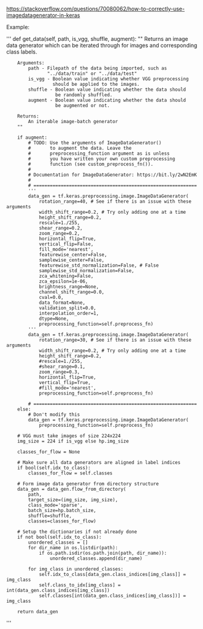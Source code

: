 https://stackoverflow.com/questions/70080062/how-to-correctly-use-imagedatagenerator-in-keras

Example:


'''
def get_data(self, path, is_vgg, shuffle, augment):
        "" Returns an image data generator which can be iterated
        through for images and corresponding class labels.

        Arguments:
            path - Filepath of the data being imported, such as
                   "../data/train" or "../data/test"
            is_vgg - Boolean value indicating whether VGG preprocessing
                     should be applied to the images.
            shuffle - Boolean value indicating whether the data should
                      be randomly shuffled.
            augment - Boolean value indicating whether the data should
                      be augmented or not.

        Returns:
            An iterable image-batch generator
        ""

        if augment:
            # TODO: Use the arguments of ImageDataGenerator()
            #       to augment the data. Leave the
            #       preprocessing_function argument as is unless
            #       you have written your own custom preprocessing
            #       function (see custom_preprocess_fn()).
            #
            # Documentation for ImageDataGenerator: https://bit.ly/2wN2EmK
            #
            # ============================================================
            '''
            data_gen = tf.keras.preprocessing.image.ImageDataGenerator(
                rotation_range=40, # See if there is an issue with these arguments
                width_shift_range=0.2, # Try only adding one at a time
                height_shift_range=0.2, 
                rescale=1./255,
                shear_range=0.2,
                zoom_range=0.2,
                horizontal_flip=True,
                vertical_flip=False,
                fill_mode='nearest',
                featurewise_center=False,
                samplewise_center=False,
                featurewise_std_normalization=False, # False
                samplewise_std_normalization=False,
                zca_whitening=False,
                zca_epsilon=1e-06,
                brightness_range=None,
                channel_shift_range=0.0,
                cval=0.0,
                data_format=None,
                validation_split=0.0,
                interpolation_order=1,
                dtype=None,
                preprocessing_function=self.preprocess_fn)
            '''
            data_gen = tf.keras.preprocessing.image.ImageDataGenerator(
                rotation_range=30, # See if there is an issue with these arguments
                width_shift_range=0.2, # Try only adding one at a time
                height_shift_range=0.2, 
                #rescale=1./255,
                #shear_range=0.1,
                zoom_range=0.3,
                horizontal_flip=True,
                vertical_flip=True,
                #fill_mode='nearest',
                preprocessing_function=self.preprocess_fn)

            # ============================================================
        else:
            # Don't modify this
            data_gen = tf.keras.preprocessing.image.ImageDataGenerator(
                preprocessing_function=self.preprocess_fn)

        # VGG must take images of size 224x224
        img_size = 224 if is_vgg else hp.img_size

        classes_for_flow = None

        # Make sure all data generators are aligned in label indices
        if bool(self.idx_to_class):
            classes_for_flow = self.classes

        # Form image data generator from directory structure
        data_gen = data_gen.flow_from_directory(
            path,
            target_size=(img_size, img_size),
            class_mode='sparse',
            batch_size=hp.batch_size,
            shuffle=shuffle,
            classes=classes_for_flow)

        # Setup the dictionaries if not already done
        if not bool(self.idx_to_class):
            unordered_classes = []
            for dir_name in os.listdir(path):
                if os.path.isdir(os.path.join(path, dir_name)):
                    unordered_classes.append(dir_name)

            for img_class in unordered_classes:
                self.idx_to_class[data_gen.class_indices[img_class]] = img_class
                self.class_to_idx[img_class] = int(data_gen.class_indices[img_class])
                self.classes[int(data_gen.class_indices[img_class])] = img_class

        return data_gen
'''